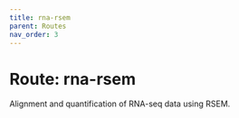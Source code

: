 ```yaml
---
title: rna-rsem
parent: Routes
nav_order: 3
---
```


# Route: rna-rsem

Alignment and quantification of RNA-seq data using RSEM.
